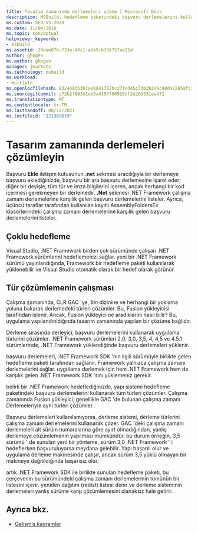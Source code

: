 ```yaml
---
title: Tasarım zamanında derlemeleri çözme | Microsoft Docs
description: MSBuild, hedefleme paketindeki başvuru derlemelerini kullanarak, tasarım zamanında derlemeler için başvuruları nasıl çözdüğünü öğrenin.
ms.custom: SEO-VS-2020
ms.date: 11/04/2016
ms.topic: conceptual
helpviewer_keywords:
- msbuild
ms.assetid: 20dae076-733e-49c1-a2e9-b336757ae21d
author: ghogen
ms.author: ghogen
manager: jmartens
ms.technology: msbuild
ms.workload:
- multiple
ms.openlocfilehash: 832448d53b7ae6841732bc27fe345c7d02b249c48d422859fc3642c086055f66
ms.sourcegitcommit: c72b2f603e1eb3a4157f00926df2e263831ea472
ms.translationtype: MT
ms.contentlocale: tr-TR
ms.lasthandoff: 08/12/2021
ms.locfileid: "121369819"
---
```

# <a name="resolve-assemblies-at-design-time"></a>Tasarım zamanında derlemeleri çözümleyin

Başvuru **Ekle** iletişim kutusunun **.net** sekmesi aracılığıyla bir derlemeye başvuru eklediğinizde, başvuru bir ara başvuru derlemesine işaret eder; diğer bir deyişle, tüm tür ve imza bilgilerini içeren, ancak herhangi bir kod içermesi gerekmeyen bir derlemedir. **.Net** sekmesi .NET Framework çalışma zamanı derlemelerine karşılık gelen başvuru derlemelerini listeler. Ayrıca, üçüncü taraflar tarafından kullanılan kayıtlı AssemblyFoldersEx klasörlerindeki çalışma zamanı derlemelerine karşılık gelen başvuru derlemelerini listeler.

## <a name="multi-targeting"></a>Çoklu hedefleme

 Visual Studio, .NET Framework birden çok sürümünde çalışan .NET Framework sürümlerini hedeflemenizi sağlar. yeni bir .NET Framework sürümü yayınlandığında, Framework bir hedefleme paketi kullanılarak yüklenebilir ve Visual Studio otomatik olarak bir hedef olarak görünür.

## <a name="how-type-resolution-works"></a>Tür çözümlemenin çalışması

 Çalışma zamanında, CLR GAC 'ye, *bin* dizinine ve herhangi bir yoklama yoluna bakarak derlemedeki türleri çözümler. Bu, Fusion yükleyicisi tarafından işlenir. Ancak, Fusion yükleyici ne aradıklarını nasıl bilir? Bu, uygulama yapılandırıldığında tasarım zamanında yapılan bir çözüme bağlıdır.

 Derleme sırasında derleyici, başvuru derlemelerini kullanarak uygulama türlerini çözümler. .NET Framework sürümleri 2,0, 3,0, 3,5, 4, 4,5 ve 4.5.1 sürümlerinde, .NET Framework yüklendiğinde başvuru derlemeleri yüklenir.

 başvuru derlemeleri, .NET Framework SDK 'nın ilgili sürümüyle birlikte gelen hedefleme paketi tarafından sağlanır. Framework yalnızca çalışma zamanı derlemelerini sağlar. uygulama derlemek için hem .NET Framework hem de karşılık gelen .NET Framework SDK 'sını yüklemeniz gerekir.

 belirli bir .NET Framework hedeflediğinizde, yapı sistemi hedefleme paketindeki başvuru derlemelerini kullanarak tüm türleri çözümler. Çalışma zamanında Fusion yükleyici, genellikle GAC 'de bulunan çalışma zamanı Derlemeleriyle aynı türleri çözümler.

 Başvuru derlemeleri kullanılamıyorsa, derleme sistemi, derleme türlerini çalışma zamanı derlemelerini kullanarak çözer. GAC 'deki çalışma zamanı derlemeleri alt sürüm numaralarına göre ayırt olmadığından, yanlış derlemeye çözümlemenin yapılması mümkündür. bu durum örneğin, 3,5 sürümü ' de sunulan yeni bir yönteme, sürüm 3,0 .NET Framework ' i hedeflerken başvuruluyorsa meydana gelebilir. Yapı başarılı olur ve uygulama derleme makinesinde çalışır, ancak sürüm 3,5 yüklü olmayan bir makineye dağıtıldığında başarısız olur.

 artık .NET Framework SDK ile birlikte sunulan hedefleme paketi, bu çerçevenin bu sürümündeki çalışma zamanı derlemelerinin tümünün bir listesini içerir. yeniden dağıtım (redist) listesi denir ve derleme sisteminin derlemeleri yanlış sürüme karşı çözümlemesini olanaksız hale getirir.

## <a name="see-also"></a>Ayrıca bkz.
- [Gelişmiş kavramlar](../msbuild/msbuild-advanced-concepts.md)
